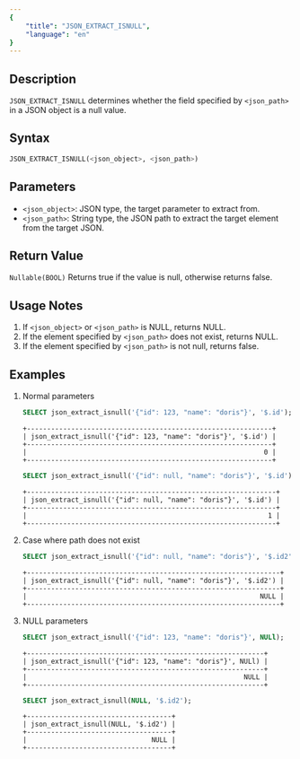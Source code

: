 ```yaml
---
{
    "title": "JSON_EXTRACT_ISNULL",
    "language": "en"
}
---
```


## Description
`JSON_EXTRACT_ISNULL` determines whether the field specified by `<json_path>` in a JSON object is a null value.

## Syntax
```sql
JSON_EXTRACT_ISNULL(<json_object>, <json_path>)
```

## Parameters
- `<json_object>`: JSON type, the target parameter to extract from.
- `<json_path>`: String type, the JSON path to extract the target element from the target JSON.

## Return Value
`Nullable(BOOL)` Returns true if the value is null, otherwise returns false.

## Usage Notes
1. If `<json_object>` or `<json_path>` is NULL, returns NULL.
2. If the element specified by `<json_path>` does not exist, returns NULL.
3. If the element specified by `<json_path>` is not null, returns false.

## Examples
1. Normal parameters
    ```sql
    SELECT json_extract_isnull('{"id": 123, "name": "doris"}', '$.id');
    ```
    ```text
    +-------------------------------------------------------------+
    | json_extract_isnull('{"id": 123, "name": "doris"}', '$.id') |
    +-------------------------------------------------------------+
    |                                                           0 |
    +-------------------------------------------------------------+
    ```

    ```sql
    SELECT json_extract_isnull('{"id": null, "name": "doris"}', '$.id');
    ```
    ```text
    +--------------------------------------------------------------+
    | json_extract_isnull('{"id": null, "name": "doris"}', '$.id') |
    +--------------------------------------------------------------+
    |                                                            1 |
    +--------------------------------------------------------------+
    ```
2. Case where path does not exist
    ```sql
    SELECT json_extract_isnull('{"id": null, "name": "doris"}', '$.id2');
    ```
    ```text
    +---------------------------------------------------------------+
    | json_extract_isnull('{"id": null, "name": "doris"}', '$.id2') |
    +---------------------------------------------------------------+
    |                                                          NULL |
    +---------------------------------------------------------------+
    ```
3. NULL parameters
    ```sql
    SELECT json_extract_isnull('{"id": 123, "name": "doris"}', NULl);
    ```
    ```text
    +-----------------------------------------------------------+
    | json_extract_isnull('{"id": 123, "name": "doris"}', NULl) |
    +-----------------------------------------------------------+
    |                                                      NULL |
    +-----------------------------------------------------------+
    ```
    ```sql
    SELECT json_extract_isnull(NULL, '$.id2');
    ```
    ```text
    +------------------------------------+
    | json_extract_isnull(NULL, '$.id2') |
    +------------------------------------+
    |                               NULL |
    +------------------------------------+
    ```